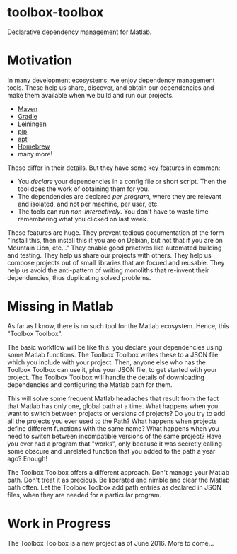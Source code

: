 # toolbox-toolbox
Declarative dependency management for Matlab.

# Motivation
In many development ecosystems, we enjoy dependency management tools.  These help us share, discover, and obtain our dependencies and make them available when we build and run our projects.
 - [Maven](https://maven.apache.org/)
 - [Gradle](http://gradle.org/)
 - [Leiningen](http://leiningen.org/)
 - [pip](https://pypi.python.org/pypi/pip)
 - [apt](https://wiki.debian.org/Apt)
 - [Homebrew](http://brew.sh/)
 - many more!
  
 These differ in their details.  But they have some key features in common:
 - You  *declare* your dependencies in a config file or short script.  Then the tool does the work of obtaining them for you.
 - The dependencies are declared *per program*, where they are relevant and isolated, and not per machine, per user, etc.
 - The tools can run *non-interactively*.  You don't have to waste time remembering what you clicked on last week.
 
These features are huge.  They prevent tedious documentation of the form "Install this, then install this if you are on Debian,  but not that if you are on Mountain Lion, etc..."  They enable good practives like automated building and testing.  They help us share our projects with others.  They help us compose projects out of small libraries that are focued and reusable.  They help us avoid the anti-pattern of writing monoliths that re-invent their dependencies, thus duplicating solved problems.

# Missing in Matlab
As far as I know, there is no such tool for the Matlab ecosystem.  Hence, this "Toolbox Toolbox".

The basic workflow will be like this: you declare your dependencies using some Matlab functions.  The Toolbox Toolbox writes these to a JSON file which you include with your project.  Then, anyone else who has the Toolbox Toolbox can use it, plus your JSON file, to get started with your project.  The Toolbox Toolbox will handle the details of downloading dependencies and configuring the Matlab path for them.

This will solve some frequent Matlab headaches that result from the fact that Matlab has only one, global path at a time.  What happens when you want to switch between projects or versions of projects?  Do you try to add all the projects you ever used to the Path?  What happens when projects define different functions with the same name?  What happens when you need to switch between incompatible versions of the same project?  Have you ever had a program that "works", only because it was secretly calling some obscure and unrelated function that you added to the path a year ago?  Enough!

The Toolbox Toolbox offers a different approach.  Don't manage your Matlab path.  Don't treat it as precious.  Be liberated and nimble and clear the Matlab path often.  Let the Toolbox Toolbox add path entries as declared in JSON files, when they are needed for a particular program.

# Work in Progress
The Toolbox Toolbox is a new project as of June 2016.  More to come...
